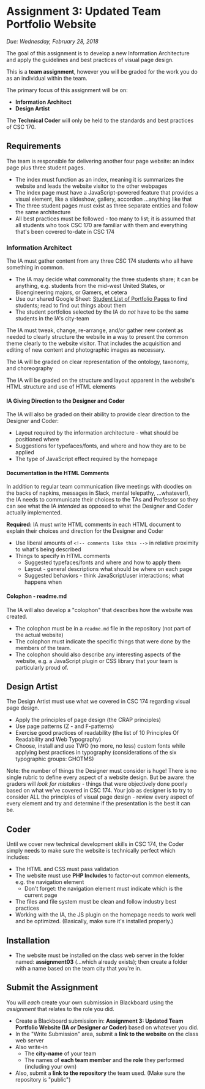 # Assignment 3: Updated Team Portfolio Website

*Due: Wednesday, February 28, 2018*

The goal of this assignment is to develop a new Information Architecture and apply the guidelines and best practices of visual page design.

This is a **team assignment**, however you will be graded for the work you do as an individual within the team.  

The primary focus of this assignment will be on:

- **Information Architect**
- **Design Artist**

The **Technical Coder** will only be held to the standards and best practices of CSC 170.

## Requirements

The team is responsible for delivering another four page website: an index page plus three student pages.

- The index must function as an index, meaning it is summarizes the website and leads the website visitor to the other webpages
- The index page must have a JavaScript-powered feature that provides a visual element, like a slideshow, gallery, accordion ...anything like that
- The three student pages must exist as three separate entities and follow the same architecture
- All best practices must be followed - too many to list; it is assumed that all students who took CSC 170 are familiar with them and everything that's been covered to-date in CSC 174

### Information Architect

The IA must gather content from any three CSC 174 students who all have something in common.  

- The IA may decide what commonality the three students share; it can be anything, e.g. students from the mid-west United States, or Bioengineering majors, or Gamers, et cetera
- Use our shared Google Sheet: [Student List of Portfolio Pages](https://docs.google.com/spreadsheets/d/1XZ5Mb0bx8_47E0WvC3AtHd4TVFPnkUQB1IquWz4YFag/edit#gid=0) to find students; read to find out things about them
- The student portfolios selected by the IA do *not* have to be the same students in the IA's city-team

The IA must tweak, change, re-arrange, and/or gather new content as needed to clearly structure the website in a way to present the common theme clearly to the website visitor.  That includes the acquisition and editing of new content and photographic images as necessary.  

The IA will be graded on clear representation of the ontology, taxonomy, and choreography

The IA will be graded on the structure and layout apparent in the website's HTML structure and use of HTML elements

#### IA Giving Direction to the Designer and Coder

The IA will also be graded on their ability to provide clear direction to the Designer and Coder:

- Layout required by the information architecture - what should be positioned where
- Suggestions for typefaces/fonts, and where and how they are to be applied 
- The type of JavaScript effect required by the homepage

#### Documentation in the HTML Comments

In addition to regular team communication (live meetings with doodles on the backs of napkins, messages in Slack, mental telepathy, ...whatever!), the IA needs to communicate their choices to the TAs and Professor so they can see what the IA *intended* as opposed to what the Designer and Coder actually implemented.

**Required:** IA must write HTML comments in each HTML document to explain their choices and direction for the Designer and Coder

* Use liberal amounts of `<!-- comments like this -->` in relative proximity to what's being described
* Things to specify in HTML comments
  * Suggested typefaces/fonts and where and how to apply them
  * Layout - general descriptions what should be where on each page
  * Suggested behaviors - think JavaScript/user interactions; what happens when

#### Colophon - readme.md

The IA will also develop a "colophon" that describes how the website was created.  

- The colophon must be in a `readme.md` file in the repository (not part of the actual website)
- The colophon must indicate the specific things that were done by the members of the team.  
- The colophon should also describe any interesting aspects of the website, e.g. a JavaScript plugin or CSS library that your team is particularly proud of.

## Design Artist

The Design Artist must use what we covered in CSC 174 regarding visual page design.

- Apply the principles of page design (the CRAP principles)
- Use page patterns (Z - and F-patterns)
- Exercise good practices of readability (the list of 10 Principles Of Readability and Web Typography)
- Choose, install and use TWO (no more, no less) custom fonts while applying best practices in typography (considerations of the six typographic groups: GHOTMS)

Note: the number of things the Designer must consider is huge!  There is no single rubric to define every aspect of a website design.  But be aware: the graders will *look for mistakes* - things that were objectively done poorly based on what we've covered in CSC 174.  Your job as designer is to try to consider ALL the principles of visual page design - review every aspect of every element and try and determine if the presentation is the best it can be.

## Coder

Until we cover new technical development skills in CSC 174, the Coder simply needs to make sure the website is technically perfect which includes: 

- The HTML and CSS must pass validation
- The website must use **PHP Includes** to factor-out common elements, e.g. the navigation element
  - Don't forget: the navigation element must indicate which is the current page
- The files and file system must be clean and follow industry best practices
- Working with the IA, the JS plugin on the homepage needs to work well and be optimized. (Basically, make sure it's installed properly.)  

## Installation

- The website must be installed on the class web server in the folder named: **assignment03** (…which already exists); then create a folder with a name based on the team city that you're in.

## Submit the Assignment

You will *each* create your own submission in Blackboard using the *assignment* that relates to the role you did.

- Create a Blackboard submission in: **Assignment 3: Updated Team Portfolio Website (IA *or* Designer *or* Coder)** based on whatever you did.
- In the "Write Submission" area, submit a **link to the website** on the class web server
- Also write-in 
  - The **city-name** of your team
  - The names of **each team member** and the **role** they performed (including your own)
- Also, submit a **link to the repository** the team used.  (Make sure the repository is "public")